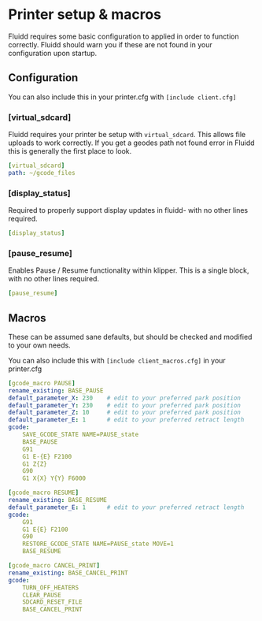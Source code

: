 # Printer setup & macros

Fluidd requires some basic configuration to applied in order to function correctly. Fluidd should warn you if these are not found in your configuration upon startup.

## Configuration
You can also include this in your printer.cfg with `[include client.cfg]`

### [virtual_sdcard]
Fluidd requires your printer be setup with `virtual_sdcard`. This allows file uploads to work correctly. If you get a geodes path not found error in Fluidd this is generally the first place to look.
```yml
[virtual_sdcard]
path: ~/gcode_files
```

### [display_status]
Required to properly support display updates in fluidd- with no other lines required.
```yml
[display_status]
```

### [pause_resume]
Enables Pause / Resume functionality within klipper. This is a single block, with no other lines required.
```yml
[pause_resume]
```

## Macros
These can be assumed sane defaults, but should be checked and modified to your own needs.

You can also include this with `[include client_macros.cfg]` in your printer.cfg

```yml
[gcode_macro PAUSE]
rename_existing: BASE_PAUSE
default_parameter_X: 230    # edit to your preferred park position
default_parameter_Y: 230    # edit to your preferred park position
default_parameter_Z: 10     # edit to your preferred park position
default_parameter_E: 1      # edit to your preferred retract length
gcode:
    SAVE_GCODE_STATE NAME=PAUSE_state
    BASE_PAUSE
    G91
    G1 E-{E} F2100
    G1 Z{Z}
    G90
    G1 X{X} Y{Y} F6000
```

```yml
[gcode_macro RESUME]
rename_existing: BASE_RESUME
default_parameter_E: 1      # edit to your preferred retract length
gcode:
    G91
    G1 E{E} F2100
    G90
    RESTORE_GCODE_STATE NAME=PAUSE_state MOVE=1
    BASE_RESUME
```

```yml
[gcode_macro CANCEL_PRINT]
rename_existing: BASE_CANCEL_PRINT
gcode:
    TURN_OFF_HEATERS
    CLEAR_PAUSE
    SDCARD_RESET_FILE
    BASE_CANCEL_PRINT
```

